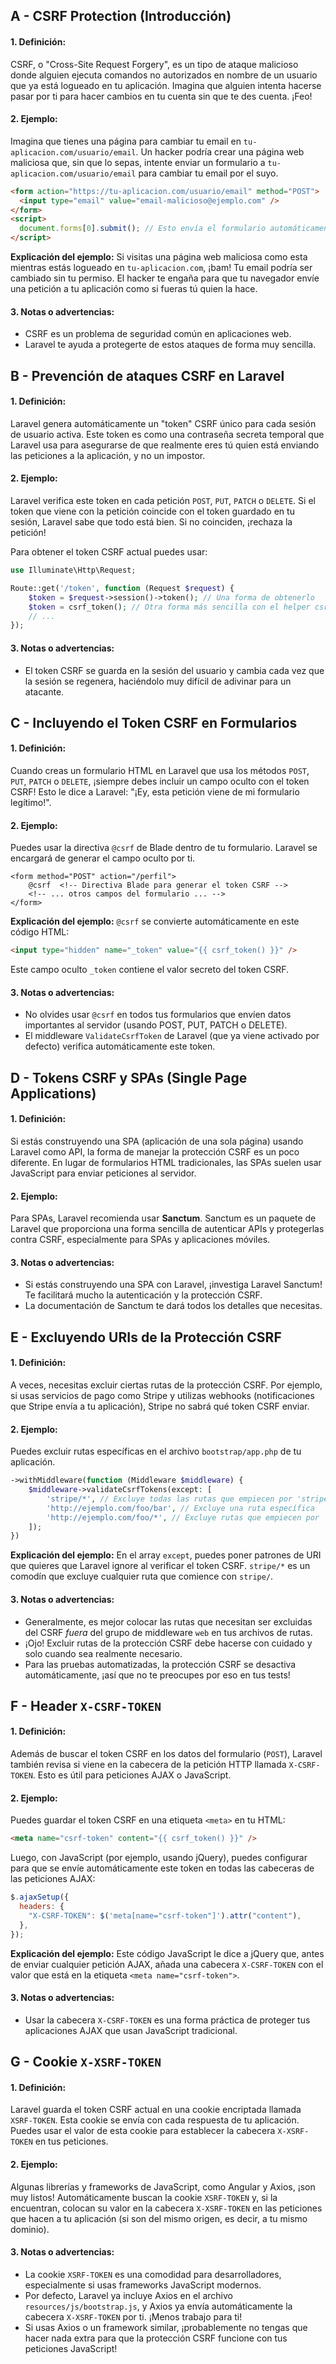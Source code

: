 ## A - CSRF Protection (Introducción)

#### 1. **Definición:**

CSRF, o "Cross-Site Request Forgery", es un tipo de ataque malicioso donde alguien ejecuta comandos no autorizados en nombre de un usuario que ya está logueado en tu aplicación. Imagina que alguien intenta hacerse pasar por ti para hacer cambios en tu cuenta sin que te des cuenta. ¡Feo!

#### 2. **Ejemplo:**

Imagina que tienes una página para cambiar tu email en `tu-aplicacion.com/usuario/email`. Un hacker podría crear una página web maliciosa que, sin que lo sepas, intente enviar un formulario a `tu-aplicacion.com/usuario/email` para cambiar tu email por el suyo.

```html
<form action="https://tu-aplicacion.com/usuario/email" method="POST">
  <input type="email" value="email-malicioso@ejemplo.com" />
</form>
<script>
  document.forms[0].submit(); // Esto envía el formulario automáticamente
</script>
```

**Explicación del ejemplo:**
Si visitas una página web maliciosa como esta mientras estás logueado en `tu-aplicacion.com`, ¡bam! Tu email podría ser cambiado sin tu permiso. El hacker te engaña para que tu navegador envíe una petición a tu aplicación como si fueras tú quien la hace.

#### 3. **Notas o advertencias:**

- CSRF es un problema de seguridad común en aplicaciones web.
- Laravel te ayuda a protegerte de estos ataques de forma muy sencilla.

## B - Prevención de ataques CSRF en Laravel

#### 1. **Definición:**

Laravel genera automáticamente un "token" CSRF único para cada sesión de usuario activa. Este token es como una contraseña secreta temporal que Laravel usa para asegurarse de que realmente eres tú quien está enviando las peticiones a la aplicación, y no un impostor.

#### 2. **Ejemplo:**

Laravel verifica este token en cada petición `POST`, `PUT`, `PATCH` o `DELETE`. Si el token que viene con la petición coincide con el token guardado en tu sesión, Laravel sabe que todo está bien. Si no coinciden, ¡rechaza la petición!

Para obtener el token CSRF actual puedes usar:

```php
use Illuminate\Http\Request;

Route::get('/token', function (Request $request) {
    $token = $request->session()->token(); // Una forma de obtenerlo
    $token = csrf_token(); // Otra forma más sencilla con el helper csrf_token()
    // ...
});
```

#### 3. **Notas o advertencias:**

- El token CSRF se guarda en la sesión del usuario y cambia cada vez que la sesión se regenera, haciéndolo muy difícil de adivinar para un atacante.

## C - Incluyendo el Token CSRF en Formularios

#### 1. **Definición:**

Cuando creas un formulario HTML en Laravel que usa los métodos `POST`, `PUT`, `PATCH` o `DELETE`, ¡siempre debes incluir un campo oculto con el token CSRF! Esto le dice a Laravel: "¡Ey, esta petición viene de mi formulario legítimo!".

#### 2. **Ejemplo:**

Puedes usar la directiva `@csrf` de Blade dentro de tu formulario. Laravel se encargará de generar el campo oculto por ti.

```blade
<form method="POST" action="/perfil">
    @csrf  <!-- Directiva Blade para generar el token CSRF -->
    <!-- ... otros campos del formulario ... -->
</form>
```

**Explicación del ejemplo:**
`@csrf` se convierte automáticamente en este código HTML:

```html
<input type="hidden" name="_token" value="{{ csrf_token() }}" />
```

Este campo oculto `_token` contiene el valor secreto del token CSRF.

#### 3. **Notas o advertencias:**

- No olvides usar `@csrf` en todos tus formularios que envíen datos importantes al servidor (usando POST, PUT, PATCH o DELETE).
- El middleware `ValidateCsrfToken` de Laravel (que ya viene activado por defecto) verifica automáticamente este token.

## D - Tokens CSRF y SPAs (Single Page Applications)

#### 1. **Definición:**

Si estás construyendo una SPA (aplicación de una sola página) usando Laravel como API, la forma de manejar la protección CSRF es un poco diferente. En lugar de formularios HTML tradicionales, las SPAs suelen usar JavaScript para enviar peticiones al servidor.

#### 2. **Ejemplo:**

Para SPAs, Laravel recomienda usar **Sanctum**. Sanctum es un paquete de Laravel que proporciona una forma sencilla de autenticar APIs y protegerlas contra CSRF, especialmente para SPAs y aplicaciones móviles.

#### 3. **Notas o advertencias:**

- Si estás construyendo una SPA con Laravel, ¡investiga Laravel Sanctum! Te facilitará mucho la autenticación y la protección CSRF.
- La documentación de Sanctum te dará todos los detalles que necesitas.

## E - Excluyendo URIs de la Protección CSRF

#### 1. **Definición:**

A veces, necesitas excluir ciertas rutas de la protección CSRF. Por ejemplo, si usas servicios de pago como Stripe y utilizas webhooks (notificaciones que Stripe envía a tu aplicación), Stripe no sabrá qué token CSRF enviar.

#### 2. **Ejemplo:**

Puedes excluir rutas específicas en el archivo `bootstrap/app.php` de tu aplicación.

```php
->withMiddleware(function (Middleware $middleware) {
    $middleware->validateCsrfTokens(except: [
        'stripe/*', // Excluye todas las rutas que empiecen por 'stripe/'
        'http://ejemplo.com/foo/bar', // Excluye una ruta específica
        'http://ejemplo.com/foo/*', // Excluye rutas que empiecen por 'http://ejemplo.com/foo/'
    ]);
})
```

**Explicación del ejemplo:**
En el array `except`, puedes poner patrones de URI que quieres que Laravel ignore al verificar el token CSRF. `stripe/*` es un comodín que excluye cualquier ruta que comience con `stripe/`.

#### 3. **Notas o advertencias:**

- Generalmente, es mejor colocar las rutas que necesitan ser excluidas del CSRF _fuera_ del grupo de middleware `web` en tus archivos de rutas.
- ¡Ojo! Excluir rutas de la protección CSRF debe hacerse con cuidado y solo cuando sea realmente necesario.
- Para las pruebas automatizadas, la protección CSRF se desactiva automáticamente, ¡así que no te preocupes por eso en tus tests!

## F - Header `X-CSRF-TOKEN`

#### 1. **Definición:**

Además de buscar el token CSRF en los datos del formulario (`POST`), Laravel también revisa si viene en la cabecera de la petición HTTP llamada `X-CSRF-TOKEN`. Esto es útil para peticiones AJAX o JavaScript.

#### 2. **Ejemplo:**

Puedes guardar el token CSRF en una etiqueta `<meta>` en tu HTML:

```html
<meta name="csrf-token" content="{{ csrf_token() }}" />
```

Luego, con JavaScript (por ejemplo, usando jQuery), puedes configurar para que se envíe automáticamente este token en todas las cabeceras de las peticiones AJAX:

```javascript
$.ajaxSetup({
  headers: {
    "X-CSRF-TOKEN": $('meta[name="csrf-token"]').attr("content"),
  },
});
```

**Explicación del ejemplo:**
Este código JavaScript le dice a jQuery que, antes de enviar cualquier petición AJAX, añada una cabecera `X-CSRF-TOKEN` con el valor que está en la etiqueta `<meta name="csrf-token">`.

#### 3. **Notas o advertencias:**

- Usar la cabecera `X-CSRF-TOKEN` es una forma práctica de proteger tus aplicaciones AJAX que usan JavaScript tradicional.

## G - Cookie `X-XSRF-TOKEN`

#### 1. **Definición:**

Laravel guarda el token CSRF actual en una cookie encriptada llamada `XSRF-TOKEN`. Esta cookie se envía con cada respuesta de tu aplicación. Puedes usar el valor de esta cookie para establecer la cabecera `X-XSRF-TOKEN` en tus peticiones.

#### 2. **Ejemplo:**

Algunas librerías y frameworks de JavaScript, como Angular y Axios, ¡son muy listos! Automáticamente buscan la cookie `XSRF-TOKEN` y, si la encuentran, colocan su valor en la cabecera `X-XSRF-TOKEN` en las peticiones que hacen a tu aplicación (si son del mismo origen, es decir, a tu mismo dominio).

#### 3. **Notas o advertencias:**

- La cookie `XSRF-TOKEN` es una comodidad para desarrolladores, especialmente si usas frameworks JavaScript modernos.
- Por defecto, Laravel ya incluye Axios en el archivo `resources/js/bootstrap.js`, y Axios ya envía automáticamente la cabecera `X-XSRF-TOKEN` por ti. ¡Menos trabajo para ti!
- Si usas Axios o un framework similar, ¡probablemente no tengas que hacer nada extra para que la protección CSRF funcione con tus peticiones JavaScript!
